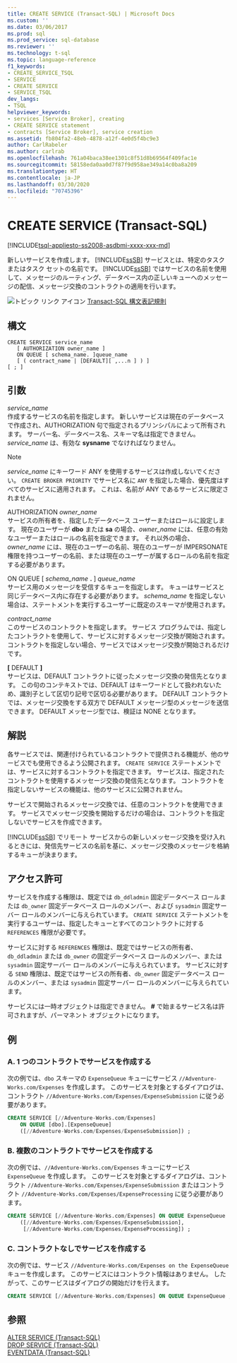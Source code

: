 ```yaml
---
title: CREATE SERVICE (Transact-SQL) | Microsoft Docs
ms.custom: ''
ms.date: 03/06/2017
ms.prod: sql
ms.prod_service: sql-database
ms.reviewer: ''
ms.technology: t-sql
ms.topic: language-reference
f1_keywords:
- CREATE_SERVICE_TSQL
- SERVICE
- CREATE SERVICE
- SERVICE_TSQL
dev_langs:
- TSQL
helpviewer_keywords:
- services [Service Broker], creating
- CREATE SERVICE statement
- contracts [Service Broker], service creation
ms.assetid: fb804fa2-48eb-4878-a12f-4e0d5f4bc9e3
author: CarlRabeler
ms.author: carlrab
ms.openlocfilehash: 761a04baca38ee1301c8f51d8b69564f409fac1e
ms.sourcegitcommit: 58158eda0aa0d7f87f9d958ae349a14c0ba8a209
ms.translationtype: HT
ms.contentlocale: ja-JP
ms.lasthandoff: 03/30/2020
ms.locfileid: "70745396"
---
```

# <a name="create-service-transact-sql"></a>CREATE SERVICE (Transact-SQL)
[!INCLUDE[tsql-appliesto-ss2008-asdbmi-xxxx-xxx-md](../../includes/tsql-appliesto-ss2008-asdbmi-xxxx-xxx-md.md)]

  新しいサービスを作成します。 [!INCLUDE[ssSB](../../includes/sssb-md.md)] サービスとは、特定のタスクまたはタスク セットの名前です。 [!INCLUDE[ssSB](../../includes/sssb-md.md)] ではサービスの名前を使用して、メッセージのルーティング、データベース内の正しいキューへのメッセージの配信、メッセージ交換のコントラクトの適用を行います。  
  
 ![トピック リンク アイコン](../../database-engine/configure-windows/media/topic-link.gif "トピック リンク アイコン") [Transact-SQL 構文表記規則](../../t-sql/language-elements/transact-sql-syntax-conventions-transact-sql.md)  
  
## <a name="syntax"></a>構文  
  
```  
CREATE SERVICE service_name  
   [ AUTHORIZATION owner_name ]  
   ON QUEUE [ schema_name. ]queue_name  
   [ ( contract_name | [DEFAULT][ ,...n ] ) ]  
[ ; ]  
```  
  
## <a name="arguments"></a>引数  
 *service_name*  
 作成するサービスの名前を指定します。 新しいサービスは現在のデータベースで作成され、AUTHORIZATION 句で指定されるプリンシパルによって所有されます。 サーバー名、データベース名、スキーマ名は指定できません。 *service_name* は、有効な **sysname** でなければなりません。  
  
> [!NOTE]  
> *service_name* にキーワード ANY を使用するサービスは作成しないでください。 `CREATE BROKER PRIORITY` でサービス名に `ANY` を指定した場合、優先度はすべてのサービスに適用されます。 これは、名前が ANY であるサービスに限定されません。  
  
 AUTHORIZATION *owner_name*  
 サービスの所有者を、指定したデータベース ユーザーまたはロールに設定します。 現在のユーザーが **dbo** または **sa** の場合、*owner_name* には、任意の有効なユーザーまたはロールの名前を指定できます。 それ以外の場合、*owner_name* には、現在のユーザーの名前、現在のユーザーが IMPERSONATE 権限を持つユーザーの名前、または現在のユーザーが属するロールの名前を指定する必要があります。  
  
 ON QUEUE [ _schema_name_ **.** ] *queue_name*  
 サービス用のメッセージを受信するキューを指定します。 キューはサービスと同じデータベース内に存在する必要があります。 *schema_name* を指定しない場合は、ステートメントを実行するユーザーに既定のスキーマが使用されます。  
  
 *contract_name*  
 このサービスのコントラクトを指定します。 サービス プログラムでは、指定したコントラクトを使用して、サービスに対するメッセージ交換が開始されます。 コントラクトを指定しない場合、サービスではメッセージ交換が開始されるだけです。  
  
 **[** DEFAULT **]**  
 サービスは、DEFAULT コントラクトに従ったメッセージ交換の発信先となります。 この句のコンテキストでは、DEFAULT はキーワードとして扱われないため、識別子として区切り記号で区切る必要があります。 DEFAULT コントラクトでは、メッセージ交換をする双方で DEFAULT メッセージ型のメッセージを送信できます。 DEFAULT メッセージ型では、検証は NONE となります。  
  
## <a name="remarks"></a>解説  
 各サービスでは、関連付けられているコントラクトで提供される機能が、他のサービスでも使用できるよう公開されます。 `CREATE SERVICE` ステートメントでは、サービスに対するコントラクトを指定できます。 サービスは、指定されたコントラクトを使用するメッセージ交換の発信先となります。 コントラクトを指定しないサービスの機能は、他のサービスに公開されません。  
  
 サービスで開始されるメッセージ交換では、任意のコントラクトを使用できます。 サービスでメッセージ交換を開始するだけの場合は、コントラクトを指定しないでサービスを作成できます。  
  
 [!INCLUDE[ssSB](../../includes/sssb-md.md)] でリモート サービスからの新しいメッセージ交換を受け入れるときには、発信先サービスの名前を基に、メッセージ交換のメッセージを格納するキューが決まります。  
  
## <a name="permissions"></a>アクセス許可  
 サービスを作成する権限は、既定では `db_ddladmin` 固定データベース ロールまたは `db_owner` 固定データベース ロールのメンバー、および `sysadmin` 固定サーバー ロールのメンバーに与えられています。 `CREATE SERVICE` ステートメントを実行するユーザーは、指定したキューとすべてのコントラクトに対する `REFERENCES` 権限が必要です。  
  
 サービスに対する `REFERENCES` 権限は、既定ではサービスの所有者、`db_ddladmin` または `db_owner` の固定データベース ロールのメンバー、または `sysadmin` 固定サーバー ロールのメンバーに与えられています。 サービスに対する `SEND` 権限は、既定ではサービスの所有者、`db_owner` 固定データベース ロールのメンバー、または `sysadmin` 固定サーバー ロールのメンバーに与えられています。  
  
 サービスには一時オブジェクトは指定できません。 **#** で始まるサービス名は許可されますが、パーマネント オブジェクトになります。  
  
## <a name="examples"></a>例  
  
### <a name="a-creating-a-service-with-one-contract"></a>A. 1 つのコントラクトでサービスを作成する  
 次の例では、`dbo` スキーマの `ExpenseQueue` キューにサービス `//Adventure-Works.com/Expenses` を作成します。 このサービスを対象とするダイアログは、コントラクト `//Adventure-Works.com/Expenses/ExpenseSubmission` に従う必要があります。  
  
```sql  
CREATE SERVICE [//Adventure-Works.com/Expenses]  
    ON QUEUE [dbo].[ExpenseQueue]  
    ([//Adventure-Works.com/Expenses/ExpenseSubmission]) ;  
```  
  
### <a name="b-creating-a-service-with-multiple-contracts"></a>B. 複数のコントラクトでサービスを作成する  
 次の例では、`//Adventure-Works.com/Expenses` キューにサービス `ExpenseQueue` を作成します。 このサービスを対象とするダイアログは、コントラクト `//Adventure-Works.com/Expenses/ExpenseSubmission` またはコントラクト `//Adventure-Works.com/Expenses/ExpenseProcessing` に従う必要があります。  
  
```sql  
CREATE SERVICE [//Adventure-Works.com/Expenses] ON QUEUE ExpenseQueue  
    ([//Adventure-Works.com/Expenses/ExpenseSubmission],  
     [//Adventure-Works.com/Expenses/ExpenseProcessing]) ;  
```  
  
### <a name="c-creating-a-service-with-no-contracts"></a>C. コントラクトなしでサービスを作成する  
 次の例では、サービス `//Adventure-Works.com/Expenses on the ExpenseQueue` キューを作成します。 このサービスにはコントラクト情報はありません。 したがって、このサービスはダイアログの開始だけを行えます。  
  
```sql  
CREATE SERVICE [//Adventure-Works.com/Expenses] ON QUEUE ExpenseQueue ;  
```  
  
## <a name="see-also"></a>参照  
 [ALTER SERVICE &#40;Transact-SQL&#41;](../../t-sql/statements/alter-service-transact-sql.md)   
 [DROP SERVICE &#40;Transact-SQL&#41;](../../t-sql/statements/drop-service-transact-sql.md)   
 [EVENTDATA &#40;Transact-SQL&#41;](../../t-sql/functions/eventdata-transact-sql.md)  
  
  
